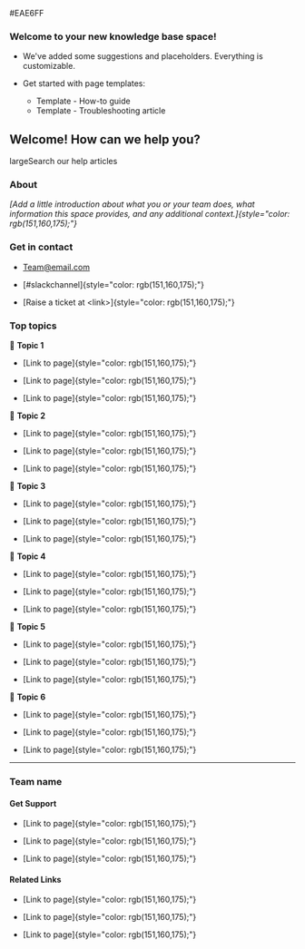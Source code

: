 #EAE6FF

### **Welcome to your new knowledge base space!**

- We\'ve added some suggestions and placeholders. Everything is
  customizable.

- Get started with page templates:

  - Template - How-to guide
  - Template - Troubleshooting article

## Welcome! How can we help you?

largeSearch our help articles

### About

*[Add a little introduction about what you or your team does, what
information this space provides, and any additional
context.]{style="color: rgb(151,160,175);"}*

### Get in contact

- <Team@email.com>

- [#slackchannel]{style="color: rgb(151,160,175);"}

- [Raise a ticket at \<link\>]{style="color: rgb(151,160,175);"}

### Top topics

🍓 **Topic 1**

- [Link to page]{style="color: rgb(151,160,175);"}

- [Link to page]{style="color: rgb(151,160,175);"}

- [Link to page]{style="color: rgb(151,160,175);"}

🥝 **Topic 2**

- [Link to page]{style="color: rgb(151,160,175);"}

- [Link to page]{style="color: rgb(151,160,175);"}

- [Link to page]{style="color: rgb(151,160,175);"}

🍍 **Topic 3**

- [Link to page]{style="color: rgb(151,160,175);"}

- [Link to page]{style="color: rgb(151,160,175);"}

- [Link to page]{style="color: rgb(151,160,175);"}

🍐 **Topic 4**

- [Link to page]{style="color: rgb(151,160,175);"}

- [Link to page]{style="color: rgb(151,160,175);"}

- [Link to page]{style="color: rgb(151,160,175);"}

🍋 **Topic 5**

- [Link to page]{style="color: rgb(151,160,175);"}

- [Link to page]{style="color: rgb(151,160,175);"}

- [Link to page]{style="color: rgb(151,160,175);"}

🍒 **Topic 6**

- [Link to page]{style="color: rgb(151,160,175);"}

- [Link to page]{style="color: rgb(151,160,175);"}

- [Link to page]{style="color: rgb(151,160,175);"}

------------------------------------------------------------------------

### Team name

#### Get Support

- [Link to page]{style="color: rgb(151,160,175);"}

- [Link to page]{style="color: rgb(151,160,175);"}

- [Link to page]{style="color: rgb(151,160,175);"}

#### Related Links

- [Link to page]{style="color: rgb(151,160,175);"}

- [Link to page]{style="color: rgb(151,160,175);"}

- [Link to page]{style="color: rgb(151,160,175);"}
